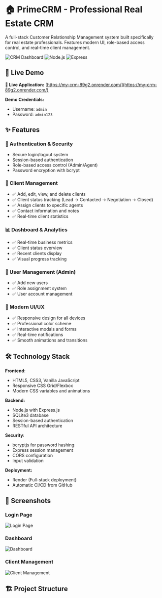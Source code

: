# 🏠 PrimeCRM - Professional Real Estate CRM

A full-stack Customer Relationship Management system built specifically for real estate professionals. Features modern UI, role-based access control, and real-time client management.

![CRM Dashboard](https://img.shields.io/badge/Status-Live%20Demo-brightgreen)
![Node.js](https://img.shields.io/badge/Node.js-18+-green)
![Express](https://img.shields.io/badge/Express-4.x-blue)

## 🚀 Live Demo

**🔗 Live Application:** [https://my-crm-89g2.onrender.com/](https://my-crm-89g2.onrender.com/)

**Demo Credentials:**
- Username: `admin`
- Password: `admin123`

## ✨ Features

### 🔐 Authentication & Security
- Secure login/logout system
- Session-based authentication
- Role-based access control (Admin/Agent)
- Password encryption with bcrypt

### 👥 Client Management
- ✅ Add, edit, view, and delete clients
- ✅ Client status tracking (Lead → Contacted → Negotiation → Closed)
- ✅ Assign clients to specific agents
- ✅ Contact information and notes
- ✅ Real-time client statistics

### 📊 Dashboard & Analytics
- ✅ Real-time business metrics
- ✅ Client status overview
- ✅ Recent clients display
- ✅ Visual progress tracking

### 👤 User Management (Admin)
- ✅ Add new users
- ✅ Role assignment system
- ✅ User account management

### 🎨 Modern UI/UX
- ✅ Responsive design for all devices
- ✅ Professional color scheme
- ✅ Interactive modals and forms
- ✅ Real-time notifications
- ✅ Smooth animations and transitions

## 🛠️ Technology Stack

**Frontend:**
- HTML5, CSS3, Vanilla JavaScript
- Responsive CSS Grid/Flexbox
- Modern CSS variables and animations

**Backend:**
- Node.js with Express.js
- SQLite3 database
- Session-based authentication
- RESTful API architecture

**Security:**
- bcryptjs for password hashing
- Express session management
- CORS configuration
- Input validation

**Deployment:**
- Render (Full-stack deployment)
- Automatic CI/CD from GitHub

## 📸 Screenshots

### Login Page
![Login Page](https://via.placeholder.com/800x400/667eea/ffffff?text=Professional+Login+Page)

### Dashboard
![Dashboard](https://via.placeholder.com/800x400/764ba2/ffffff?text=Real-time+Analytics+Dashboard)

### Client Management
![Client Management](https://via.placeholder.com/800x400/2c5aa0/ffffff?text=Client+Management+Interface)

## 🏗️ Project Structure
